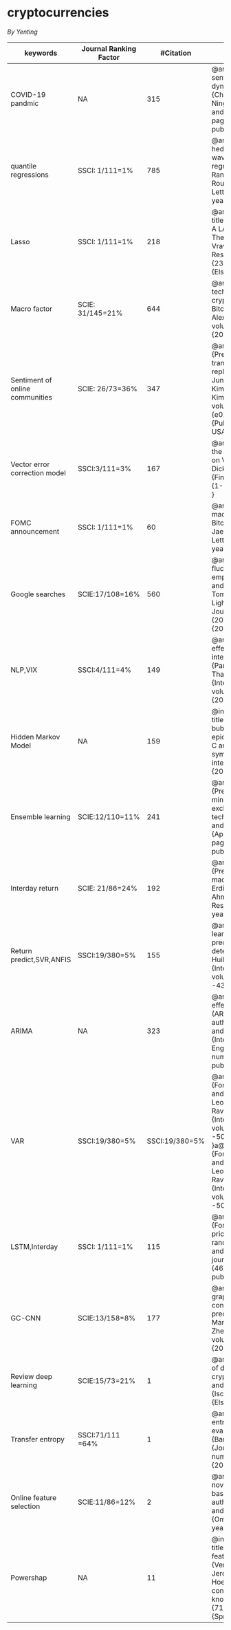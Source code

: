 # cryptocurrencies

*By Yenting*



|keywords | 	Journal Ranking Factor |	#Citation |	bibentry|
|--|---|---|---|
|COVID-19 pandmic| 		NA| 315 |@article{chen2020fear, title={Fear sentiment, uncertainty, and bitcoin price dynamics: The case of COVID-19}, author={Chen, Conghui and Liu, Lanlan and Zhao, Ningru}, journal={Emerging Markets Finance and Trade}, volume={56}, number={10}, pages={2298--2309}, year={2020}, publisher={Taylor \& Francis} }|
|quantile regressions|SSCI: 1/111=1%|785|@article{bouri2017does, title={Does Bitcoin hedge global uncertainty? Evidence from wavelet-based quantile-in-quantile regressions}, author={Bouri, Elie and Gupta, Rangan and Tiwari, Aviral Kumar and Roubaud, David}, journal={Finance Research Letters}, volume={23}, pages={87--95}, year={2017}, publisher={Elsevier} }|
|Lasso|SSCI: 1/111=1%|218|@article{panagiotidis2018determinants, title={On the determinants of bitcoin returns: A LASSO approach}, author={Panagiotidis, Theodore and Stengos, Thanasis and Vravosinos, Orestis}, journal={Finance Research Letters}, volume={27}, pages={235--240}, year={2018}, publisher={Elsevier} }|
|Macro factor|SCIE: 31/145=21%|644|@article{li2017technology, title={The technology and economic determinants of cryptocurrency exchange rates: The case of Bitcoin}, author={Li, Xin and Wang, Chong Alex}, journal={Decision support systems}, volume={95}, pages={49--60}, year={2017}, publisher={Elsevier} }|
|Sentiment of online communities|SCIE: 26/73=36%|347|@article{kim2016predicting, title={Predicting fluctuations in cryptocurrency transactions based on user comments and replies}, author={Kim, Young Bin and Kim, Jun Gi and Kim, Wook and Im, Jae Ho and Kim, Tae Hyeong and Kang, Shin Jin and Kim, Chang Hun}, journal={PloS one}, volume={11}, number={8}, pages={e0161197}, year={2016}, publisher={Public Library of Science San Francisco, CA USA} }|
|Vector error correction model|SSCI:3/111=3%|167|@article{zhu2017analysis, title={Analysis on the influence factors of Bitcoin’s price based on VEC model}, author={Zhu, Yechen and Dickinson, David and Li, Jianjun}, journal={Financial Innovation}, volume={3}, pages={1--13}, year={2017}, publisher={Springer} }|
|FOMC announcement|SSCI: 1/111=1%|60|@article{pyo2020fomc, title={Do FOMC and macroeconomic announcements affect Bitcoin prices?}, author={Pyo, Sujin and Lee, Jaewook}, journal={Finance Research Letters}, volume={37}, pages={101386}, year={2020}, publisher={Elsevier} }|
|Google searches|SCIE:17/108=16%|560|@article{polasik2015price, title={Price fluctuations and the use of bitcoin: An empirical inquiry}, author={Polasik, Michal and Piotrowska, Anna Iwona and Wisniewski, Tomasz Piotr and Kotkowski, Radoslaw and Lightfoot, Geoffrey}, journal={International Journal of Electronic Commerce}, volume={20}, number={1}, pages={9--49}, year={2015}, publisher={Taylor \& Francis} }|
|NLP,VIX|SSCI:4/111=4%|149|@article{panagiotidis2019effects, title={The effects of markets, uncertainty and search intensity on bitcoin returns}, author={Panagiotidis, Theodore and Stengos, Thanasis and Vravosinos, Orestis}, journal={International Review of Financial Analysis}, volume={63}, pages={220--242}, year={2019}, publisher={Elsevier} }|
|Hidden Markov Model |NA|159|@inproceedings{phillips2017predicting, title={Predicting cryptocurrency price bubbles using social media data and epidemic modelling}, author={Phillips, Ross C and Gorse, Denise}, booktitle={2017 IEEE symposium series on computational intelligence (SSCI)}, pages={1--7}, year={2017}, organization={IEEE} }|
|Ensemble learning|SCIE:12/110=11%|241|@article{mallqui2019predicting, title={Predicting the direction, maximum, minimum and closing prices of daily Bitcoin exchange rate using machine learning techniques}, author={Mallqui, Dennys CA and Fernandes, Ricardo AS}, journal={Applied Soft Computing}, volume={75}, pages={596--606}, year={2019}, publisher={Elsevier} }|
|Interday return|SCIE: 21/86=24%|192|@article{akyildirim2021prediction, title={Prediction of cryptocurrency returns using machine learning}, author={Akyildirim, Erdinc and Goncu, Ahmet and Sensoy, Ahmet}, journal={Annals of Operations Research}, volume={297}, pages={3--36}, year={2021}, publisher={Springer} }|
|Return predict,SVR,ANFIS|SSCI:19/380=5%|155|@article{chen2021machine, title={Machine learning model for Bitcoin exchange rate prediction using economic and technology determinants}, author={Chen, Wei and Xu, Huilin and Jia, Lifen and Gao, Ying}, journal={International Journal of Forecasting}, volume={37}, number={1}, pages={28--43}, year={2021}, publisher={Elsevier} }|
|ARIMA|NA|323|@article{mondal2014study, title={Study of effectiveness of time series modeling (ARIMA) in forecasting stock prices}, author={Mondal, Prapanna and Shit, Labani and Goswami, Saptarsi}, journal={International Journal of Computer Science, Engineering and Applications}, volume={4}, number={2}, pages={13}, year={2014}, publisher={Citeseer} }|
|VAR|SSCI:19/380=5%|SSCI:19/380=5%|@article{catania2019forecasting, title={Forecasting cryptocurrencies under model and parameter instability}, author={Catania, Leopoldo and Grassi, Stefano and Ravazzolo, Francesco}, journal={International Journal of Forecasting}, volume={35}, number={2}, pages={485--501}, year={2019}, publisher={Elsevier} }a@article{catania2019forecasting, title={Forecasting cryptocurrencies under model and parameter instability}, author={Catania, Leopoldo and Grassi, Stefano and Ravazzolo, Francesco}, journal={International Journal of Forecasting}, volume={35}, number={2}, pages={485--501}, year={2019}, publisher={Elsevier} }|
|LSTM,Interday|SSCI: 1/111=1%|115|@article{ghosh2022forecasting, title={Forecasting directional movements of stock prices for intraday trading using LSTM and random forests}, author={Ghosh, Pushpendu and Neufeld, Ariel and Sahoo, Jajati Keshari}, journal={Finance Research Letters}, volume={46}, pages={102280}, year={2022}, publisher={Elsevier} }|
|GC-CNN|SCIE:13/158=8%|177|@article{chen2021novel, title={A novel graph convolutional feature based convolutional neural network for stock trend prediction}, author={Chen, Wei and Jiang, Manrui and Zhang, Wei-Guo and Chen, Zhensong}, journal={Information Sciences}, volume={556}, pages={67--94}, year={2021}, publisher={Elsevier} }|
|Review deep learning|SCIE:15/73=21%|1|@article{zhang2024survey, title={A survey of deep learning applications in cryptocurrency}, author={Zhang, Junhuan and Cai, Kewei and Wen, Jiaqi}, journal={Iscience}, year={2024}, publisher={Elsevier} }|
|Transfer entropy|SSCI:71/111 =64%|1|@article{barak2023transfer, title={Transfer-entropy-based dynamic feature selection for evaluating Bitcoin price drivers}, author={Barak, Sasan and Parvini, Navid}, journal={Journal of Futures Markets}, volume={43}, number={12}, pages={1695--1726}, year={2023}, publisher={Wiley Online Library} }|
|Online feature selection|SCIE:11/86=12%|2|@article{fereydooni2024novel, title={A novel online portfolio selection approach based on pattern matching and ESG factors}, author={Fereydooni, Ali and Barak, Sasan and Sajadi, Seyed Mehrzad Asaad}, journal={Omega}, volume={123}, pages={102975}, year={2024}, publisher={Elsevier} }|
|Powershap|NA|11|@inproceedings{verhaeghe2022powershap, title={Powershap: A power-full shapley feature selection method}, author={Verhaeghe, Jarne and Van Der Donckt, Jeroen and Ongenae, Femke and Van Hoecke, Sofie}, booktitle={Joint European conference on machine learning and knowledge discovery in databases}, pages={71--87}, year={2022}, organization={Springer} }|
